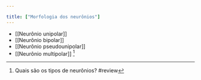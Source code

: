 ```yaml
---

title: ["Morfologia dos neurônios"]
---
```

+ [[Neurônio unipolar]]
+ [[Neurônio bipolar]]
+ [[Neurônio pseudounipolar]]
+ [[Neurônio multipolar]] [^267375]

[^267375]: Quais são os tipos de neurônios?
#review 
